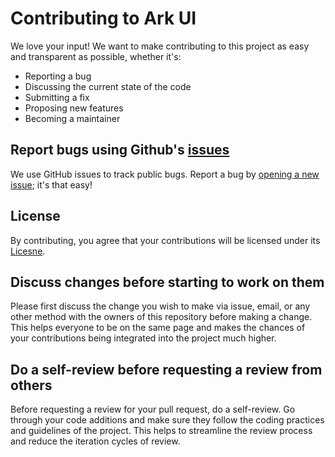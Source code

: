 # Contributing to Ark UI

We love your input! We want to make contributing to this project as easy and transparent as possible, whether it's:

- Reporting a bug
- Discussing the current state of the code
- Submitting a fix
- Proposing new features
- Becoming a maintainer

## Report bugs using Github's [issues](https://github.com/chakra-ui/ark/issues)

We use GitHub issues to track public bugs. Report a bug by
[opening a new issue](https://github.com/chakra-ui/ark/issues/new); it's that easy!

## License

By contributing, you agree that your contributions will be licensed under its
[Licesne](https://github.com/chakra-ui/ark/blob/main/LICENSE).

## Discuss changes before starting to work on them

Please first discuss the change you wish to make via issue, email, or any other method with the owners of this
repository before making a change. This helps everyone to be on the same page and makes the chances of your
contributions being integrated into the project much higher.

## Do a self-review before requesting a review from others

Before requesting a review for your pull request, do a self-review. Go through your code additions and make sure they
follow the coding practices and guidelines of the project. This helps to streamline the review process and reduce the
iteration cycles of review.
